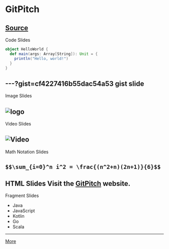 # GitPitch
[Source](https://github.com/delikely/keynote/edit/master/PITCHME.md)
---
Code Slides

```scala
object HelloWorld {
  def main(args: Array[String]): Unit = {
    println("Hello, world!")
  }
}
```
---?gist=cf4227416b55dac54a53
gist slide
---
Image Slides

![logo](https://github.com/gitpitch/gitpitch/wiki/images/gp-banner.jpg)
---
Video Slides

![Video](https://player.vimeo.com/video/111525512)
---
Math Notation Slides

`$$\sum_{i=0}^n i^2 = \frac{(n^2+n)(2n+1)}{6}$$`
---

HTML Slides
Visit the <a href="https://github.com" target="_blank">GitPitch</a> website.
---
Fragment Slides
- Java
- JavaScript <!-- .element: class="fragment" -->
- Kotlin     <!-- .element: class="fragment" -->
- Go         <!-- .element: class="fragment" -->
- Scala      <!-- .element: class="fragment" -->
---
[More](https://gitpitch.com/gitpitch/kitchen-sink/master)

